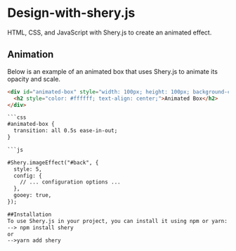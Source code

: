 # Design-with-shery.js

 HTML, CSS, and JavaScript with Shery.js to create an animated effect.

## Animation

Below is an example of an animated box that uses Shery.js to animate its opacity and scale.

```html
<div id="animated-box" style="width: 100px; height: 100px; background-color: #007bff; position: relative; top: 50%; left: 50%; transform: translate(-50%, -50%);">
  <h2 style="color: #ffffff; text-align: center;">Animated Box</h2>
</div>

```css
#animated-box {
  transition: all 0.5s ease-in-out;
}

```js

#Shery.imageEffect("#back", {
  style: 5,
  config: {
    // ... configuration options ...
  },
  gooey: true,
});

##Installation
To use Shery.js in your project, you can install it using npm or yarn:
--> npm install shery
or
-->yarn add shery
